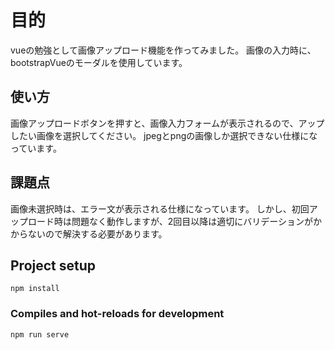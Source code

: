 # 目的
vueの勉強として画像アップロード機能を作ってみました。
画像の入力時に、bootstrapVueのモーダルを使用しています。

## 使い方
画像アップロードボタンを押すと、画像入力フォームが表示されるので、アップしたい画像を選択してください。
jpegとpngの画像しか選択できない仕様になっています。

## 課題点
画像未選択時は、エラー文が表示される仕様になっています。
しかし、初回アップロード時は問題なく動作しますが、2回目以降は適切にバリデーションがかからないので解決する必要があります。

## Project setup

```
npm install
```

### Compiles and hot-reloads for development

```
npm run serve
```


